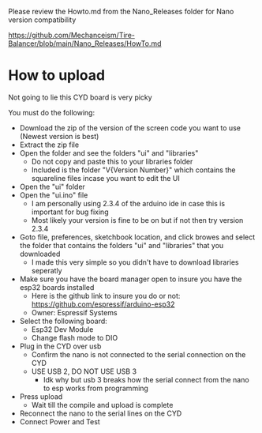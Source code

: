 Please review the Howto.md from the Nano_Releases folder for Nano version compatibility

https://github.com/Mechanceism/Tire-Balancer/blob/main/Nano_Releases/HowTo.md


# How to upload
Not going to lie this CYD board is very picky

You must do the following:
- Download the zip of the version of the screen code you want to use (Newest version is best)
- Extract the zip file
- Open the folder and see the folders "ui" and "libraries"
  - Do not copy and paste this to your libraries folder
  - Included is the folder "V{Version Number}" which contains the squareline files incase you want to edit the UI
- Open the "ui" folder
- Open the "ui.ino" file
  - I am personally using 2.3.4 of the arduino ide in case this is important for bug fixing
  - Most likely your version is fine to be on but if not then try version 2.3.4
- Goto file, preferences, sketchbook location, and click browes and select the folder that contains the folders "ui" and "libraries" that you downloaded
  - I made this very simple so you didn't have to download libraries seperatly
- Make sure you have the board manager open to insure you have the esp32 boards installed
  - Here is the github link to insure you do or not: https://github.com/espressif/arduino-esp32
  - Owner: Espressif Systems
- Select the following board:
  - Esp32 Dev Module
  - Change flash mode to DIO
- Plug in the CYD over usb
  - Confirm the nano is not connected to the serial connection on the CYD
  - USE USB 2, DO NOT USE USB 3
    - Idk why but usb 3 breaks how the serial connect from the nano to esp works from programming
- Press upload
  - Wait till the compile and upload is complete
- Reconnect the nano to the serial lines on the CYD
- Connect Power and Test
